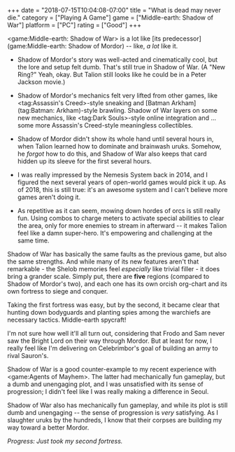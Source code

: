 +++
date = "2018-07-15T10:04:08-07:00"
title = "What is dead may never die."
category = ["Playing A Game"]
game = ["Middle-earth: Shadow of War"]
platform = ["PC"]
rating = ["Good"]
+++

<game:Middle-earth: Shadow of War> is a lot like [its predecessor](game:Middle-earth: Shadow of Mordor) -- like, <i>a lot</i> like it.

* Shadow of Mordor's story was well-acted and cinematically cool, but the lore and setup felt dumb.  That's still true in Shadow of War.  (A "New Ring?"  Yeah, okay.  But Talion still looks like he could be in a Peter Jackson movie.)

* Shadow of Mordor's mechanics felt very lifted from other games, like <tag:Assassin's Creed>-style sneaking and [Batman Arkham](tag:Batman: Arkham)-style brawling.  Shadow of War layers on some new mechanics, like <tag:Dark Souls>-style online integration and ... some more Assassin's Creed-style meaningless collectibles.

* Shadow of Mordor didn't show its whole hand until several hours in, when Talion learned how to dominate and brainwash uruks.  Somehow, he <i>forgot</i> how to do this, and Shadow of War also keeps that card hidden up its sleeve for the first several hours.

* I was really impressed by the Nemesis System back in 2014, and I figured the next several years of open-world games would pick it up.  As of 2018, this is still true: it's an awesome system and I can't believe more games aren't doing it.

* As repetitive as it can seem, mowing down hordes of orcs is still really fun.  Using combos to charge meters to activate special abilities to clear the area, only for more enemies to stream in afterward -- it makes Talion feel like a damn super-hero.  It's empowering and challenging at the same time.

Shadow of War has basically the same faults as the previous game, but also the same strengths.  And while many of its new features aren't that remarkable - the Shelob memories feel <i>especially</i> like trivial filler - it does bring a grander scale.  Simply put, there are <b>five</b> regions (compared to Shadow of Mordor's two), and each one has its own orcish org-chart and its own fortress to siege and conquer.

Taking the first fortress was easy, but by the second, it became clear that hunting down bodyguards and planting spies among the warchiefs are necessary tactics.  Middle-earth spycraft!

I'm not sure how well it'll all turn out, considering that Frodo and Sam never saw the Bright Lord on their way through Mordor.  But at least for now, I really feel like I'm delivering on Celebrimbor's goal of building an army to rival Sauron's.

Shadow of War is a good counter-example to my recent experience with <game:Agents of Mayhem>.  The latter had mechanically fun gameplay, but a dumb and unengaging plot, and I was unsatisfied with its sense of progression; I didn't feel like I was really making a difference in Seoul.

Shadow of War also has mechanically fun gameplay, and while its plot is still dumb and unengaging -- the sense of progression is <i>very</i> satisfying.  As I slaughter uruks by the hundreds, I know that their corpses are building my way toward a better Mordor.

<i>Progress: Just took my second fortress.</i>
